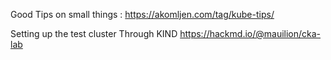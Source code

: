 Good Tips on small things : 
https://akomljen.com/tag/kube-tips/

Setting up the test cluster Through KIND
https://hackmd.io/@mauilion/cka-lab


